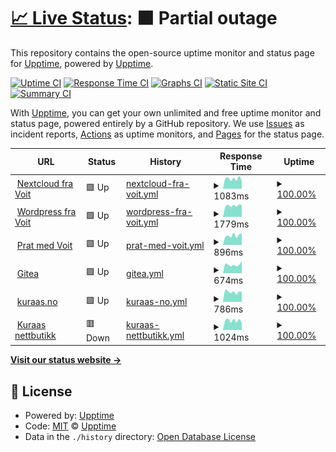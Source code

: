 # [📈 Live Status](https://status.voit.cloud): <!--live status--> **🟧 Partial outage**

This repository contains the open-source uptime monitor and status page for [Upptime](https://upptime.js.org), powered by [Upptime](https://github.com/upptime/upptime).

[![Uptime CI](https://github.com/voitvode/upptime/workflows/Uptime%20CI/badge.svg)](https://github.com/voitvode/upptime/actions?query=workflow%3A%22Uptime+CI%22)
[![Response Time CI](https://github.com/voitvode/upptime/workflows/Response%20Time%20CI/badge.svg)](https://github.com/voitvode/upptime/actions?query=workflow%3A%22Response+Time+CI%22)
[![Graphs CI](https://github.com/voitvode/upptime/workflows/Graphs%20CI/badge.svg)](https://github.com/voitvode/upptime/actions?query=workflow%3A%22Graphs+CI%22)
[![Static Site CI](https://github.com/voitvode/upptime/workflows/Static%20Site%20CI/badge.svg)](https://github.com/voitvode/upptime/actions?query=workflow%3A%22Static+Site+CI%22)
[![Summary CI](https://github.com/voitvode/upptime/workflows/Summary%20CI/badge.svg)](https://github.com/voitvode/upptime/actions?query=workflow%3A%22Summary+CI%22)

With [Upptime](https://upptime.js.org), you can get your own unlimited and free uptime monitor and status page, powered entirely by a GitHub repository. We use [Issues](https://github.com/upptime/upptime/issues) as incident reports, [Actions](https://github.com/voitvode/upptime/actions) as uptime monitors, and [Pages](https://status.voit.cloud) for the status page.

<!--start: status pages-->
<!-- This summary is generated by Upptime (https://github.com/upptime/upptime) -->
<!-- Do not edit this manually, your changes will be overwritten -->
<!-- prettier-ignore -->
| URL | Status | History | Response Time | Uptime |
| --- | ------ | ------- | ------------- | ------ |
| <img alt="" src="https://icons.duckduckgo.com/ip3/voit.cloud.ico" height="13"> [Nextcloud fra Voit](https://voit.cloud) | 🟩 Up | [nextcloud-fra-voit.yml](https://github.com/voitcode/upptime/commits/HEAD/history/nextcloud-fra-voit.yml) | <details><summary><img alt="Response time graph" src="./graphs/nextcloud-fra-voit/response-time-week.png" height="20"> 1083ms</summary><br><a href="https://status.voit.cloud/history/nextcloud-fra-voit"><img alt="Response time 1236" src="https://img.shields.io/endpoint?url=https%3A%2F%2Fraw.githubusercontent.com%2Fvoitcode%2Fupptime%2FHEAD%2Fapi%2Fnextcloud-fra-voit%2Fresponse-time.json"></a><br><a href="https://status.voit.cloud/history/nextcloud-fra-voit"><img alt="24-hour response time 884" src="https://img.shields.io/endpoint?url=https%3A%2F%2Fraw.githubusercontent.com%2Fvoitcode%2Fupptime%2FHEAD%2Fapi%2Fnextcloud-fra-voit%2Fresponse-time-day.json"></a><br><a href="https://status.voit.cloud/history/nextcloud-fra-voit"><img alt="7-day response time 1083" src="https://img.shields.io/endpoint?url=https%3A%2F%2Fraw.githubusercontent.com%2Fvoitcode%2Fupptime%2FHEAD%2Fapi%2Fnextcloud-fra-voit%2Fresponse-time-week.json"></a><br><a href="https://status.voit.cloud/history/nextcloud-fra-voit"><img alt="30-day response time 1083" src="https://img.shields.io/endpoint?url=https%3A%2F%2Fraw.githubusercontent.com%2Fvoitcode%2Fupptime%2FHEAD%2Fapi%2Fnextcloud-fra-voit%2Fresponse-time-month.json"></a><br><a href="https://status.voit.cloud/history/nextcloud-fra-voit"><img alt="1-year response time 1211" src="https://img.shields.io/endpoint?url=https%3A%2F%2Fraw.githubusercontent.com%2Fvoitcode%2Fupptime%2FHEAD%2Fapi%2Fnextcloud-fra-voit%2Fresponse-time-year.json"></a></details> | <details><summary><a href="https://status.voit.cloud/history/nextcloud-fra-voit">100.00%</a></summary><a href="https://status.voit.cloud/history/nextcloud-fra-voit"><img alt="All-time uptime 99.97%" src="https://img.shields.io/endpoint?url=https%3A%2F%2Fraw.githubusercontent.com%2Fvoitcode%2Fupptime%2FHEAD%2Fapi%2Fnextcloud-fra-voit%2Fuptime.json"></a><br><a href="https://status.voit.cloud/history/nextcloud-fra-voit"><img alt="24-hour uptime 100.00%" src="https://img.shields.io/endpoint?url=https%3A%2F%2Fraw.githubusercontent.com%2Fvoitcode%2Fupptime%2FHEAD%2Fapi%2Fnextcloud-fra-voit%2Fuptime-day.json"></a><br><a href="https://status.voit.cloud/history/nextcloud-fra-voit"><img alt="7-day uptime 100.00%" src="https://img.shields.io/endpoint?url=https%3A%2F%2Fraw.githubusercontent.com%2Fvoitcode%2Fupptime%2FHEAD%2Fapi%2Fnextcloud-fra-voit%2Fuptime-week.json"></a><br><a href="https://status.voit.cloud/history/nextcloud-fra-voit"><img alt="30-day uptime 100.00%" src="https://img.shields.io/endpoint?url=https%3A%2F%2Fraw.githubusercontent.com%2Fvoitcode%2Fupptime%2FHEAD%2Fapi%2Fnextcloud-fra-voit%2Fuptime-month.json"></a><br><a href="https://status.voit.cloud/history/nextcloud-fra-voit"><img alt="1-year uptime 99.97%" src="https://img.shields.io/endpoint?url=https%3A%2F%2Fraw.githubusercontent.com%2Fvoitcode%2Fupptime%2FHEAD%2Fapi%2Fnextcloud-fra-voit%2Fuptime-year.json"></a></details>
| <img alt="" src="https://icons.duckduckgo.com/ip3/voit.no.ico" height="13"> [Wordpress fra Voit](https://voit.no/wp-login.php) | 🟩 Up | [wordpress-fra-voit.yml](https://github.com/voitcode/upptime/commits/HEAD/history/wordpress-fra-voit.yml) | <details><summary><img alt="Response time graph" src="./graphs/wordpress-fra-voit/response-time-week.png" height="20"> 1779ms</summary><br><a href="https://status.voit.cloud/history/wordpress-fra-voit"><img alt="Response time 2035" src="https://img.shields.io/endpoint?url=https%3A%2F%2Fraw.githubusercontent.com%2Fvoitcode%2Fupptime%2FHEAD%2Fapi%2Fwordpress-fra-voit%2Fresponse-time.json"></a><br><a href="https://status.voit.cloud/history/wordpress-fra-voit"><img alt="24-hour response time 1866" src="https://img.shields.io/endpoint?url=https%3A%2F%2Fraw.githubusercontent.com%2Fvoitcode%2Fupptime%2FHEAD%2Fapi%2Fwordpress-fra-voit%2Fresponse-time-day.json"></a><br><a href="https://status.voit.cloud/history/wordpress-fra-voit"><img alt="7-day response time 1779" src="https://img.shields.io/endpoint?url=https%3A%2F%2Fraw.githubusercontent.com%2Fvoitcode%2Fupptime%2FHEAD%2Fapi%2Fwordpress-fra-voit%2Fresponse-time-week.json"></a><br><a href="https://status.voit.cloud/history/wordpress-fra-voit"><img alt="30-day response time 1752" src="https://img.shields.io/endpoint?url=https%3A%2F%2Fraw.githubusercontent.com%2Fvoitcode%2Fupptime%2FHEAD%2Fapi%2Fwordpress-fra-voit%2Fresponse-time-month.json"></a><br><a href="https://status.voit.cloud/history/wordpress-fra-voit"><img alt="1-year response time 2112" src="https://img.shields.io/endpoint?url=https%3A%2F%2Fraw.githubusercontent.com%2Fvoitcode%2Fupptime%2FHEAD%2Fapi%2Fwordpress-fra-voit%2Fresponse-time-year.json"></a></details> | <details><summary><a href="https://status.voit.cloud/history/wordpress-fra-voit">100.00%</a></summary><a href="https://status.voit.cloud/history/wordpress-fra-voit"><img alt="All-time uptime 99.82%" src="https://img.shields.io/endpoint?url=https%3A%2F%2Fraw.githubusercontent.com%2Fvoitcode%2Fupptime%2FHEAD%2Fapi%2Fwordpress-fra-voit%2Fuptime.json"></a><br><a href="https://status.voit.cloud/history/wordpress-fra-voit"><img alt="24-hour uptime 100.00%" src="https://img.shields.io/endpoint?url=https%3A%2F%2Fraw.githubusercontent.com%2Fvoitcode%2Fupptime%2FHEAD%2Fapi%2Fwordpress-fra-voit%2Fuptime-day.json"></a><br><a href="https://status.voit.cloud/history/wordpress-fra-voit"><img alt="7-day uptime 100.00%" src="https://img.shields.io/endpoint?url=https%3A%2F%2Fraw.githubusercontent.com%2Fvoitcode%2Fupptime%2FHEAD%2Fapi%2Fwordpress-fra-voit%2Fuptime-week.json"></a><br><a href="https://status.voit.cloud/history/wordpress-fra-voit"><img alt="30-day uptime 100.00%" src="https://img.shields.io/endpoint?url=https%3A%2F%2Fraw.githubusercontent.com%2Fvoitcode%2Fupptime%2FHEAD%2Fapi%2Fwordpress-fra-voit%2Fuptime-month.json"></a><br><a href="https://status.voit.cloud/history/wordpress-fra-voit"><img alt="1-year uptime 99.99%" src="https://img.shields.io/endpoint?url=https%3A%2F%2Fraw.githubusercontent.com%2Fvoitcode%2Fupptime%2FHEAD%2Fapi%2Fwordpress-fra-voit%2Fuptime-year.json"></a></details>
| <img alt="" src="https://icons.duckduckgo.com/ip3/prat.voit.no.ico" height="13"> [Prat med Voit](https://prat.voit.no) | 🟩 Up | [prat-med-voit.yml](https://github.com/voitcode/upptime/commits/HEAD/history/prat-med-voit.yml) | <details><summary><img alt="Response time graph" src="./graphs/prat-med-voit/response-time-week.png" height="20"> 896ms</summary><br><a href="https://status.voit.cloud/history/prat-med-voit"><img alt="Response time 852" src="https://img.shields.io/endpoint?url=https%3A%2F%2Fraw.githubusercontent.com%2Fvoitcode%2Fupptime%2FHEAD%2Fapi%2Fprat-med-voit%2Fresponse-time.json"></a><br><a href="https://status.voit.cloud/history/prat-med-voit"><img alt="24-hour response time 1101" src="https://img.shields.io/endpoint?url=https%3A%2F%2Fraw.githubusercontent.com%2Fvoitcode%2Fupptime%2FHEAD%2Fapi%2Fprat-med-voit%2Fresponse-time-day.json"></a><br><a href="https://status.voit.cloud/history/prat-med-voit"><img alt="7-day response time 896" src="https://img.shields.io/endpoint?url=https%3A%2F%2Fraw.githubusercontent.com%2Fvoitcode%2Fupptime%2FHEAD%2Fapi%2Fprat-med-voit%2Fresponse-time-week.json"></a><br><a href="https://status.voit.cloud/history/prat-med-voit"><img alt="30-day response time 839" src="https://img.shields.io/endpoint?url=https%3A%2F%2Fraw.githubusercontent.com%2Fvoitcode%2Fupptime%2FHEAD%2Fapi%2Fprat-med-voit%2Fresponse-time-month.json"></a><br><a href="https://status.voit.cloud/history/prat-med-voit"><img alt="1-year response time 848" src="https://img.shields.io/endpoint?url=https%3A%2F%2Fraw.githubusercontent.com%2Fvoitcode%2Fupptime%2FHEAD%2Fapi%2Fprat-med-voit%2Fresponse-time-year.json"></a></details> | <details><summary><a href="https://status.voit.cloud/history/prat-med-voit">100.00%</a></summary><a href="https://status.voit.cloud/history/prat-med-voit"><img alt="All-time uptime 99.99%" src="https://img.shields.io/endpoint?url=https%3A%2F%2Fraw.githubusercontent.com%2Fvoitcode%2Fupptime%2FHEAD%2Fapi%2Fprat-med-voit%2Fuptime.json"></a><br><a href="https://status.voit.cloud/history/prat-med-voit"><img alt="24-hour uptime 100.00%" src="https://img.shields.io/endpoint?url=https%3A%2F%2Fraw.githubusercontent.com%2Fvoitcode%2Fupptime%2FHEAD%2Fapi%2Fprat-med-voit%2Fuptime-day.json"></a><br><a href="https://status.voit.cloud/history/prat-med-voit"><img alt="7-day uptime 100.00%" src="https://img.shields.io/endpoint?url=https%3A%2F%2Fraw.githubusercontent.com%2Fvoitcode%2Fupptime%2FHEAD%2Fapi%2Fprat-med-voit%2Fuptime-week.json"></a><br><a href="https://status.voit.cloud/history/prat-med-voit"><img alt="30-day uptime 99.95%" src="https://img.shields.io/endpoint?url=https%3A%2F%2Fraw.githubusercontent.com%2Fvoitcode%2Fupptime%2FHEAD%2Fapi%2Fprat-med-voit%2Fuptime-month.json"></a><br><a href="https://status.voit.cloud/history/prat-med-voit"><img alt="1-year uptime 99.99%" src="https://img.shields.io/endpoint?url=https%3A%2F%2Fraw.githubusercontent.com%2Fvoitcode%2Fupptime%2FHEAD%2Fapi%2Fprat-med-voit%2Fuptime-year.json"></a></details>
| <img alt="" src="https://icons.duckduckgo.com/ip3/git.voit.no.ico" height="13"> [Gitea](https://git.voit.no) | 🟩 Up | [gitea.yml](https://github.com/voitcode/upptime/commits/HEAD/history/gitea.yml) | <details><summary><img alt="Response time graph" src="./graphs/gitea/response-time-week.png" height="20"> 674ms</summary><br><a href="https://status.voit.cloud/history/gitea"><img alt="Response time 613" src="https://img.shields.io/endpoint?url=https%3A%2F%2Fraw.githubusercontent.com%2Fvoitcode%2Fupptime%2FHEAD%2Fapi%2Fgitea%2Fresponse-time.json"></a><br><a href="https://status.voit.cloud/history/gitea"><img alt="24-hour response time 942" src="https://img.shields.io/endpoint?url=https%3A%2F%2Fraw.githubusercontent.com%2Fvoitcode%2Fupptime%2FHEAD%2Fapi%2Fgitea%2Fresponse-time-day.json"></a><br><a href="https://status.voit.cloud/history/gitea"><img alt="7-day response time 674" src="https://img.shields.io/endpoint?url=https%3A%2F%2Fraw.githubusercontent.com%2Fvoitcode%2Fupptime%2FHEAD%2Fapi%2Fgitea%2Fresponse-time-week.json"></a><br><a href="https://status.voit.cloud/history/gitea"><img alt="30-day response time 603" src="https://img.shields.io/endpoint?url=https%3A%2F%2Fraw.githubusercontent.com%2Fvoitcode%2Fupptime%2FHEAD%2Fapi%2Fgitea%2Fresponse-time-month.json"></a><br><a href="https://status.voit.cloud/history/gitea"><img alt="1-year response time 608" src="https://img.shields.io/endpoint?url=https%3A%2F%2Fraw.githubusercontent.com%2Fvoitcode%2Fupptime%2FHEAD%2Fapi%2Fgitea%2Fresponse-time-year.json"></a></details> | <details><summary><a href="https://status.voit.cloud/history/gitea">100.00%</a></summary><a href="https://status.voit.cloud/history/gitea"><img alt="All-time uptime 98.71%" src="https://img.shields.io/endpoint?url=https%3A%2F%2Fraw.githubusercontent.com%2Fvoitcode%2Fupptime%2FHEAD%2Fapi%2Fgitea%2Fuptime.json"></a><br><a href="https://status.voit.cloud/history/gitea"><img alt="24-hour uptime 100.00%" src="https://img.shields.io/endpoint?url=https%3A%2F%2Fraw.githubusercontent.com%2Fvoitcode%2Fupptime%2FHEAD%2Fapi%2Fgitea%2Fuptime-day.json"></a><br><a href="https://status.voit.cloud/history/gitea"><img alt="7-day uptime 100.00%" src="https://img.shields.io/endpoint?url=https%3A%2F%2Fraw.githubusercontent.com%2Fvoitcode%2Fupptime%2FHEAD%2Fapi%2Fgitea%2Fuptime-week.json"></a><br><a href="https://status.voit.cloud/history/gitea"><img alt="30-day uptime 100.00%" src="https://img.shields.io/endpoint?url=https%3A%2F%2Fraw.githubusercontent.com%2Fvoitcode%2Fupptime%2FHEAD%2Fapi%2Fgitea%2Fuptime-month.json"></a><br><a href="https://status.voit.cloud/history/gitea"><img alt="1-year uptime 99.99%" src="https://img.shields.io/endpoint?url=https%3A%2F%2Fraw.githubusercontent.com%2Fvoitcode%2Fupptime%2FHEAD%2Fapi%2Fgitea%2Fuptime-year.json"></a></details>
| <img alt="" src="https://icons.duckduckgo.com/ip3/kuraas.no.ico" height="13"> [kuraas.no](https://kuraas.no/wp-login.php) | 🟩 Up | [kuraas-no.yml](https://github.com/voitcode/upptime/commits/HEAD/history/kuraas-no.yml) | <details><summary><img alt="Response time graph" src="./graphs/kuraas-no/response-time-week.png" height="20"> 786ms</summary><br><a href="https://status.voit.cloud/history/kuraas-no"><img alt="Response time 1450" src="https://img.shields.io/endpoint?url=https%3A%2F%2Fraw.githubusercontent.com%2Fvoitcode%2Fupptime%2FHEAD%2Fapi%2Fkuraas-no%2Fresponse-time.json"></a><br><a href="https://status.voit.cloud/history/kuraas-no"><img alt="24-hour response time 784" src="https://img.shields.io/endpoint?url=https%3A%2F%2Fraw.githubusercontent.com%2Fvoitcode%2Fupptime%2FHEAD%2Fapi%2Fkuraas-no%2Fresponse-time-day.json"></a><br><a href="https://status.voit.cloud/history/kuraas-no"><img alt="7-day response time 786" src="https://img.shields.io/endpoint?url=https%3A%2F%2Fraw.githubusercontent.com%2Fvoitcode%2Fupptime%2FHEAD%2Fapi%2Fkuraas-no%2Fresponse-time-week.json"></a><br><a href="https://status.voit.cloud/history/kuraas-no"><img alt="30-day response time 878" src="https://img.shields.io/endpoint?url=https%3A%2F%2Fraw.githubusercontent.com%2Fvoitcode%2Fupptime%2FHEAD%2Fapi%2Fkuraas-no%2Fresponse-time-month.json"></a><br><a href="https://status.voit.cloud/history/kuraas-no"><img alt="1-year response time 1429" src="https://img.shields.io/endpoint?url=https%3A%2F%2Fraw.githubusercontent.com%2Fvoitcode%2Fupptime%2FHEAD%2Fapi%2Fkuraas-no%2Fresponse-time-year.json"></a></details> | <details><summary><a href="https://status.voit.cloud/history/kuraas-no">100.00%</a></summary><a href="https://status.voit.cloud/history/kuraas-no"><img alt="All-time uptime 99.83%" src="https://img.shields.io/endpoint?url=https%3A%2F%2Fraw.githubusercontent.com%2Fvoitcode%2Fupptime%2FHEAD%2Fapi%2Fkuraas-no%2Fuptime.json"></a><br><a href="https://status.voit.cloud/history/kuraas-no"><img alt="24-hour uptime 100.00%" src="https://img.shields.io/endpoint?url=https%3A%2F%2Fraw.githubusercontent.com%2Fvoitcode%2Fupptime%2FHEAD%2Fapi%2Fkuraas-no%2Fuptime-day.json"></a><br><a href="https://status.voit.cloud/history/kuraas-no"><img alt="7-day uptime 100.00%" src="https://img.shields.io/endpoint?url=https%3A%2F%2Fraw.githubusercontent.com%2Fvoitcode%2Fupptime%2FHEAD%2Fapi%2Fkuraas-no%2Fuptime-week.json"></a><br><a href="https://status.voit.cloud/history/kuraas-no"><img alt="30-day uptime 100.00%" src="https://img.shields.io/endpoint?url=https%3A%2F%2Fraw.githubusercontent.com%2Fvoitcode%2Fupptime%2FHEAD%2Fapi%2Fkuraas-no%2Fuptime-month.json"></a><br><a href="https://status.voit.cloud/history/kuraas-no"><img alt="1-year uptime 99.99%" src="https://img.shields.io/endpoint?url=https%3A%2F%2Fraw.githubusercontent.com%2Fvoitcode%2Fupptime%2FHEAD%2Fapi%2Fkuraas-no%2Fuptime-year.json"></a></details>
| <img alt="" src="https://icons.duckduckgo.com/ip3/kuraas.net.ico" height="13"> [Kuraas nettbutikk](https://kuraas.net) | 🟥 Down | [kuraas-nettbutikk.yml](https://github.com/voitcode/upptime/commits/HEAD/history/kuraas-nettbutikk.yml) | <details><summary><img alt="Response time graph" src="./graphs/kuraas-nettbutikk/response-time-week.png" height="20"> 1024ms</summary><br><a href="https://status.voit.cloud/history/kuraas-nettbutikk"><img alt="Response time 2413" src="https://img.shields.io/endpoint?url=https%3A%2F%2Fraw.githubusercontent.com%2Fvoitcode%2Fupptime%2FHEAD%2Fapi%2Fkuraas-nettbutikk%2Fresponse-time.json"></a><br><a href="https://status.voit.cloud/history/kuraas-nettbutikk"><img alt="24-hour response time 810" src="https://img.shields.io/endpoint?url=https%3A%2F%2Fraw.githubusercontent.com%2Fvoitcode%2Fupptime%2FHEAD%2Fapi%2Fkuraas-nettbutikk%2Fresponse-time-day.json"></a><br><a href="https://status.voit.cloud/history/kuraas-nettbutikk"><img alt="7-day response time 1024" src="https://img.shields.io/endpoint?url=https%3A%2F%2Fraw.githubusercontent.com%2Fvoitcode%2Fupptime%2FHEAD%2Fapi%2Fkuraas-nettbutikk%2Fresponse-time-week.json"></a><br><a href="https://status.voit.cloud/history/kuraas-nettbutikk"><img alt="30-day response time 962" src="https://img.shields.io/endpoint?url=https%3A%2F%2Fraw.githubusercontent.com%2Fvoitcode%2Fupptime%2FHEAD%2Fapi%2Fkuraas-nettbutikk%2Fresponse-time-month.json"></a><br><a href="https://status.voit.cloud/history/kuraas-nettbutikk"><img alt="1-year response time 2699" src="https://img.shields.io/endpoint?url=https%3A%2F%2Fraw.githubusercontent.com%2Fvoitcode%2Fupptime%2FHEAD%2Fapi%2Fkuraas-nettbutikk%2Fresponse-time-year.json"></a></details> | <details><summary><a href="https://status.voit.cloud/history/kuraas-nettbutikk">100.00%</a></summary><a href="https://status.voit.cloud/history/kuraas-nettbutikk"><img alt="All-time uptime 99.32%" src="https://img.shields.io/endpoint?url=https%3A%2F%2Fraw.githubusercontent.com%2Fvoitcode%2Fupptime%2FHEAD%2Fapi%2Fkuraas-nettbutikk%2Fuptime.json"></a><br><a href="https://status.voit.cloud/history/kuraas-nettbutikk"><img alt="24-hour uptime 99.98%" src="https://img.shields.io/endpoint?url=https%3A%2F%2Fraw.githubusercontent.com%2Fvoitcode%2Fupptime%2FHEAD%2Fapi%2Fkuraas-nettbutikk%2Fuptime-day.json"></a><br><a href="https://status.voit.cloud/history/kuraas-nettbutikk"><img alt="7-day uptime 100.00%" src="https://img.shields.io/endpoint?url=https%3A%2F%2Fraw.githubusercontent.com%2Fvoitcode%2Fupptime%2FHEAD%2Fapi%2Fkuraas-nettbutikk%2Fuptime-week.json"></a><br><a href="https://status.voit.cloud/history/kuraas-nettbutikk"><img alt="30-day uptime 99.61%" src="https://img.shields.io/endpoint?url=https%3A%2F%2Fraw.githubusercontent.com%2Fvoitcode%2Fupptime%2FHEAD%2Fapi%2Fkuraas-nettbutikk%2Fuptime-month.json"></a><br><a href="https://status.voit.cloud/history/kuraas-nettbutikk"><img alt="1-year uptime 99.04%" src="https://img.shields.io/endpoint?url=https%3A%2F%2Fraw.githubusercontent.com%2Fvoitcode%2Fupptime%2FHEAD%2Fapi%2Fkuraas-nettbutikk%2Fuptime-year.json"></a></details>

<!--end: status pages-->

[**Visit our status website →**](https://status.voit.cloud)

## 📄 License

- Powered by: [Upptime](https://github.com/upptime/upptime)
- Code: [MIT](./LICENSE) © [Upptime](https://upptime.js.org)
- Data in the `./history` directory: [Open Database License](https://opendatacommons.org/licenses/odbl/1-0/)
